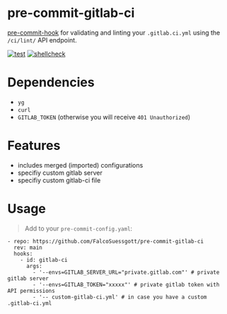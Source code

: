 # pre-commit-gitlab-ci

[pre-commit-hook](https://pre-commit.com) for validating and linting your `.gitlab.ci.yml` using the `/ci/lint/` API endpoint.

[![test](https://github.com/FalcoSuessgott/pre-commit-gitlab-ci/actions/workflows/test.yml/badge.svg)](https://github.com/FalcoSuessgott/pre-commit-gitlab-ci/actions/workflows/test.yml)
[![shellcheck](https://github.com/FalcoSuessgott/pre-commit-gitlab-ci/actions/workflows/shellcheck.yml/badge.svg)](https://github.com/FalcoSuessgott/pre-commit-gitlab-ci/actions/workflows/shellcheck.yml)

# Dependencies
* `yg`
* `curl`
* `GITLAB_TOKEN` (otherwise you will receive `401 Unauthorized`)

# Features
* includes merged (imported) configurations
* specifiy custom gitlab server
* specifiy custom gitlab-ci file

# Usage
> Add to your `pre-commit-config.yaml`:
```
- repo: https://github.com/FalcoSuessgott/pre-commit-gitlab-ci
  rev: main
  hooks:
    - id: gitlab-ci
      args:
        - '--envs=GITLAB_SERVER_URL="private.gitlab.com"' # private gitlab server
        - '--envs=GITLAB_TOKEN="xxxxx"' # private gitlab token with API permissions
        - '-- custom-gitlab-ci.yml' # in case you have a custom .gitlab-ci.yml
```